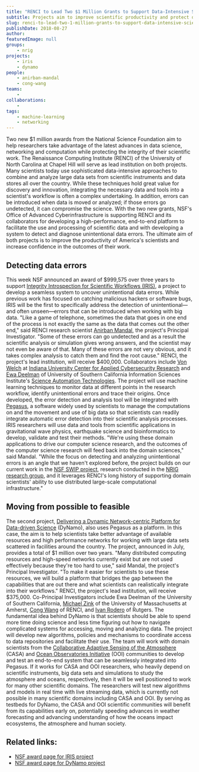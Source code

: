 ```yaml
---
title: "RENCI to Lead Two $1 Million Grants to Support Data-Intensive Scientific Research"
subtitle: Projects aim to improve scientific productivity and protect data from inadvertent errors
slug: renci-to-lead-two-1-million-grants-to-support-data-intensive-scientific-research
publishDate: 2018-08-27
author: 
featuredImage: null
groups:
    - nrig
projects:
    - iris
    - dynamo
people:
    - anirban-mandal
    - cong-wang
teams: 
    - 
collaborations:
    - 
tags:
    - machine-learning
    - networking
---
```


Two new $1 million awards from the National Science Foundation aim to help researchers take advantage of the latest advances in data science, networking and computation while protecting the integrity of their scientific work. The Renaissance Computing Institute (RENCI) of the University of North Carolina at Chapel Hill will serve as lead institution on both projects. Many scientists today use sophisticated data-intensive approaches to combine and analyze large data sets from scientific instruments and data stores all over the country. While these techniques hold great value for discovery and innovation, integrating the necessary data and tools into a scientist's workflow is often a complex undertaking. In addition, errors can be introduced when data is moved or analyzed; if those errors go undetected, it can compromise the science. With the two new grants, NSF's Office of Advanced Cyberinfrastructure is supporting RENCI and its collaborators for developing a high-performance, end-to-end platform to facilitate the use and processing of scientific data and with developing a system to detect and diagnose unintentional data errors. The ultimate aim of both projects is to improve the productivity of America's scientists and increase confidence in the outcomes of their work.

## Detecting data errors

This week NSF announced an award of $999,575 over three years to support [Integrity Introspection for Scientific Workflows (IRIS)](https://sites.google.com/view/iris-nsf/home), a project to develop a seamless system to uncover unintentional data errors. While previous work has focused on catching malicious hackers or software bugs, IRIS will be the first to specifically address the detection of unintentional—and often unseen—errors that can be introduced when working with big data. "Like a game of telephone, sometimes the data that goes in one end of the process is not exactly the same as the data that comes out the other end," said RENCI research scientist [Anirban Mandal](http://nrig.renci.org/staff/anirban-mandal/), the project's Principal Investigator. "Some of these errors can go undetected and as a result the scientific analysis or simulation gives wrong answers, and the scientist may not even be aware of that. Many of these errors are not very obvious, and it takes complex analysis to catch them and find the root cause." RENCI, the project's lead institution, will receive $400,000\. Collaborators include [Von Welch](https://cacr.iu.edu/about/people/administration/von-welch.php) at [Indiana University Center for Applied Cybersecurity Research](https://cacr.iu.edu/index.php) and [Ewa Deelman](https://deelman.isi.edu/) of University of Southern California Information Sciences Institute's [Science Automation Technologies](https://scitech.isi.edu/). The project will use machine learning techniques to monitor data at different points in the research workflow, identify unintentional errors and trace their origins. Once developed, the error detection and analysis tool will be integrated with [Pegasus](https://pegasus.isi.edu/overview/), a software widely used by scientists to manage the computations on and the movement and use of big data so that scientists can readily integrate automatic error detection into their scientific analysis processes. IRIS researchers will use data and tools from scientific applications in gravitational wave physics, earthquake science and bioinformatics to develop, validate and test their methods.   "We're using these domain applications to drive our computer science research, and the outcomes of the computer science research will feed back into the domain sciences," said Mandal. "While the focus on detecting and analyzing unintentional errors is an angle that we haven't explored before, the project builds on our current work in the [NSF SWIP project](https://cacr.iu.edu/projects/swip/index.php), research conducted in the [NRIG research group](http://nrig.renci.org/), and it leverages RENCI's long history of supporting domain scientists' ability to use distributed large-scale computational infrastructure."

## Moving from possible to feasible

The second project, [Delivering a Dynamic Network-centric Platform for Data-driven Science](https://sites.google.com/view/dynamo-nsf/home) (DyNamo), also uses Pegasus as a platform. In this case, the aim is to help scientists take better advantage of available resources and high performance networks for working with large data sets scattered in facilities around the country. The project, announced in July, provides a total of $1 million over two years. "Many distributed computing resources and high-speed networks currently exist but are not used effectively because they're too hard to use," said Mandal, the project's Principal Investigator. "To make it easier for scientists to use these resources, we will build a platform that bridges the gap between the capabilities that are out there and what scientists can realistically integrate into their workflows." RENCI, the project's lead institution, will receive $375,000\. Co-Principal Investigators include Ewa Deelman of the University of Southern California, [Michael Zink](http://www.ecs.umass.edu/ece/zink/Home.html) of the University of Massachusetts at Amherst, [Cong Wang](http://nrig.renci.org/staff/cong-wang/) of RENCI, and [Ivan Rodero](http://irodero.info/) of Rutgers. The fundamental idea behind DyNamo is that scientists should be able to spend more time doing science and less time figuring out how to navigate complicated systems for accessing, moving and analyzing data. The project will develop new algorithms, policies and mechanisms to coordinate access to data repositories and facilitate their use. The team will work with domain scientists from the [Collaborative Adaptive Sensing of the Atmosphere](http://www.casa.umass.edu/index.php) (CASA) and [Ocean Observatories Initiative](https://oceanobservatories.org/) (OOI) communities to develop and test an end-to-end system that can be seamlessly integrated into Pegasus. If it works for CASA and OOI researchers, who heavily depend on scientific instruments, big data sets and simulations to study the atmosphere and oceans, respectively, then it will be well positioned to work for many other scientific domains. The researchers will test new algorithms and models in real time with live streaming data, which is currently not possible in many scientific domains including CASA and OOI. By serving as testbeds for DyNamo, the CASA and OOI scientific communities will benefit from its capabilities early on, potentially speeding advances in weather forecasting and advancing understanding of how the oceans impact ecosystems, the atmosphere and human society.

## Related links:

*   [NSF award page for IRIS project](https://www.nsf.gov/awardsearch/showAward?AWD_ID=1839900&HistoricalAwards=false)
*   [NSF award page for DyNamo project](https://www.nsf.gov/awardsearch/showAward?AWD_ID=1826997&HistoricalAwards=false)
